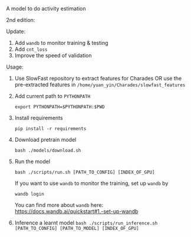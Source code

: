 A model to do activity estimation

2nd edition:

Update:
1. Add `wandb` to monitor training & testing
2. Add `cnt_loss`
3. Improve the speed of validation

Usage:

1. Use SlowFast repository to extract features for Charades OR use the pre-extracted features in `/home/yuan_yin/Charades/slowfast_features`

2. Add current path to `PYTHONPATH`

    `export PYTHONPATH=$PYTHONPATH:$PWD`

3. Install requirements

    `pip install -r requirements`

4. Download pretrain model

    `bash ./models/download.sh`

5. Run the model

    `bash ./scripts/run.sh [PATH_TO_CONFIG] [INDEX_OF_GPU]`

    If you want to use `wandb` to monitor the training, set up `wandb` by 

    `wandb login`

    You can find more about `wandb` here: https://docs.wandb.ai/quickstart#1.-set-up-wandb

6. Inference a learnt model
    `bash ./scripts/run_inference.sh [PATH_TO_CONFIG] [PATH_TO_MODEL] [INDEX_OF_GPU]`